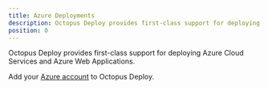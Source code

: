 ```yaml
---
title: Azure Deployments
description: Octopus Deploy provides first-class support for deploying Azure Cloud Services and Azure Web Applications.
position: 0
---
```


Octopus Deploy provides first-class support for deploying Azure Cloud Services and Azure Web Applications.

Add your [Azure account](/docs/infrastructure/azure/index.md) to Octopus Deploy. 
